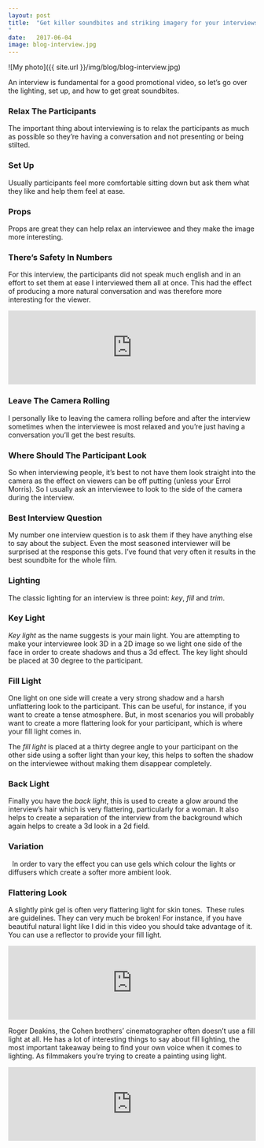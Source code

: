 ```yaml
---
layout: post
title:  "Get killer soundbites and striking imagery for your interviews
"
date:   2017-06-04
image: blog-interview.jpg
---
```


![My photo]({{ site.url }}/img/blog/blog-interview.jpg)

An interview is fundamental for a good promotional video, so let’s go over the lighting, set up, and how to get great soundbites.


### Relax The Participants

The important thing about interviewing is to relax the participants as much as possible so they’re having a conversation and not presenting or being stilted.


### Set Up

Usually participants feel more comfortable sitting down but ask them what they like and help them feel at ease.


### Props

Props are great they can help relax an interviewee and they make the image more interesting. 


### There’s Safety In Numbers

For this interview, the participants did not speak much english and in an effort to set them at ease I interviewed them all at once. This had the effect of producing a more natural conversation and was therefore more interesting for the viewer.

<div class="video-responsive">
  <iframe width="100%" height="auto"  src="https://www.youtube.com/embed/G0mACpyo7z4?rel=0&amp;showinfo=0;start=67" frameborder="0" allowfullscreen></iframe>
</div>


### Leave The Camera Rolling

I personally like to leaving the camera rolling before and after the interview sometimes when the interviewee is most relaxed and you’re just having a conversation you’ll get the best results. 


### Where Should The Participant Look

So when interviewing people, it’s best to not have them look straight into the camera as the effect on viewers can be off putting (unless your Errol Morris). So I usually ask an interviewee to look to the side of the camera during the interview.


### Best Interview Question

My number one interview question is to ask them if they have anything else to say about the subject. Even the most seasoned interviewer will be surprised at the response this gets. I’ve found that very often it results in the best soundbite for the whole film. 
 

### Lighting

The classic lighting for an interview is three point: <i>key</i>, <i>fill</i> and <i>trim</i>. 


### Key Light

<i>Key light</i> as the name suggests is your main light. You are attempting to make your interviewee look 3D in a 2D image so we light one side of the face in order to create shadows and thus a 3d effect. The key light should be placed at 30 degree to the participant. 


### Fill Light

One light on one side will create a very strong shadow and a harsh unflattering look to the participant. This can be useful, for instance, if you want to create a tense atmosphere. But, in most scenarios you will probably want to create a more flattering look for your participant, which is where your fill light comes in. 

The <i>fill light</i> is placed at a thirty degree angle to your participant on the other side using a softer light than your key, this helps to soften the shadow on the interviewee without making them disappear completely.


### Back Light

Finally you have the <i>back light</i>, this is used to create a glow around the interview’s hair which is very flattering, particularly for a woman. It also helps to create a separation of the interview from the background which again helps to create a 3d look in a 2d field. 


### Variation
 
In order to vary the effect you can use gels which colour the lights or diffusers which create a softer more ambient look.  


### Flattering Look

A slightly pink gel is often very flattering light for skin tones. 
These rules are guidelines. They can very much be broken! For instance, if you have beautiful natural light like I did in this video you should take advantage of it. You can use a reflector to provide your fill light. 

<div class="video-responsive">
  <iframe width="100%" height="auto"  src="https://www.youtube.com/embed/PZYfvMHoM7U?rel=0&amp;showinfo=0;start=13" frameborder="0" allowfullscreen></iframe>
</div>

Roger Deakins, the Cohen brothers’ cinematographer often doesn’t use a fill light at all. He has a lot of interesting things to say about fill lighting, the most important takeaway being to find your own voice when it comes to lighting. As filmmakers you’re trying to create a painting using light. 

<div class="video-responsive">
  <iframe width="100%" height="auto"  src="https://player.vimeo.com/video/162287920" frameborder="0" allowfullscreen></iframe>
</div>
 
